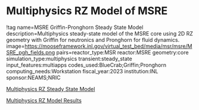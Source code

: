 # Multiphysics RZ Model of MSRE

!tag name=MSRE Griffin-Pronghorn Steady State Model
     description=Multiphysics steady-state model of the MSRE core using 2D RZ geometry with Griffin for neutronics and Pronghorn for fluid dynamics. 
     image=https://mooseframework.inl.gov/virtual_test_bed/media/msr/msre/MSRE_pgh_fields.png
     pairs=reactor_type:MSR
                       reactor:MSRE
                       geometry:core
                       simulation_type:multiphysics
                       transient:steady_state
                       input_features:multiapps
                       codes_used:BlueCrab;Griffin;Pronghorn
                       computing_needs:Workstation
                       fiscal_year:2023
                       institution:INL
                       sponsor:NEAMS;NRIC

[Multiphysics RZ Steady State Model](msre_multiphysics_core_model.md)

[Multiphysics RZ Model Results](msre_multiphysics_results.md)











